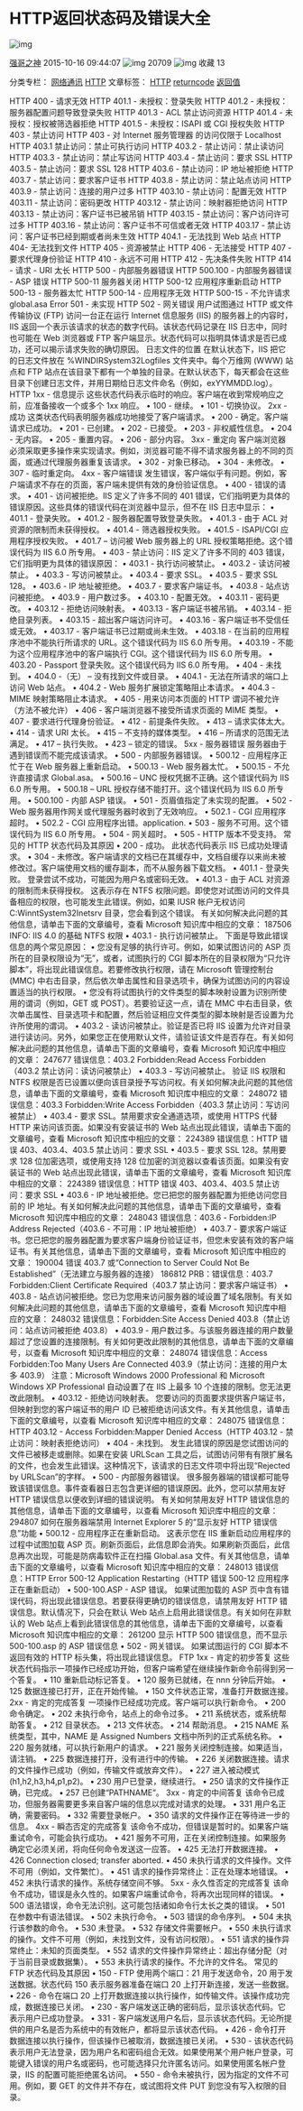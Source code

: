 # HTTP返回状态码及错误大全

![img](https://csdnimg.cn/release/blogv2/dist/pc/img/reprint.png)

[强哥之神](https://me.csdn.net/qianggezhishen) 2015-10-16 09:44:07 ![img](https://csdnimg.cn/release/blogv2/dist/pc/img/articleReadEyes.png) 20709 ![img](https://csdnimg.cn/release/blogv2/dist/pc/img/tobarCollect.png) 收藏 13

分类专栏： [网络通讯](https://blog.csdn.net/qianggezhishen/category_3268063.html) [HTTP](https://blog.csdn.net/qianggezhishen/category_5882041.html) 文章标签： [HTTP](https://www.csdn.net/gather_24/MtTaEg0sNTUyMjUtYmxvZwO0O0OO0O0O.html) [returncode](https://so.csdn.net/so/search/s.do?q=returncode&t=blog&o=vip&s=&l=&f=&viparticle=) [返回值](https://www.csdn.net/gather_21/MtTaEg0sMDQxMzAtYmxvZwO0O0OO0O0O.html)

HTTP 400 - 请求无效
HTTP 401.1 - 未授权：登录失败
HTTP 401.2 - 未授权：服务器配置问题导致登录失败
HTTP 401.3 - ACL 禁止访问资源
HTTP 401.4 - 未授权：授权被筛选器拒绝
HTTP 401.5 - 未授权：ISAPI 或 CGI 授权失败
HTTP 403 - 禁止访问
HTTP 403 - 对 Internet 服务管理器 的访问仅限于 Localhost
HTTP 403.1 禁止访问：禁止可执行访问
HTTP 403.2 - 禁止访问：禁止读访问
HTTP 403.3 - 禁止访问：禁止写访问
HTTP 403.4 - 禁止访问：要求 SSL
HTTP 403.5 - 禁止访问：要求 SSL 128
HTTP 403.6 - 禁止访问：IP 地址被拒绝
HTTP 403.7 - 禁止访问：要求客户证书
HTTP 403.8 - 禁止访问：禁止站点访问
HTTP 403.9 - 禁止访问：连接的用户过多
HTTP 403.10 - 禁止访问：配置无效
HTTP 403.11 - 禁止访问：密码更改
HTTP 403.12 - 禁止访问：映射器拒绝访问
HTTP 403.13 - 禁止访问：客户证书已被吊销
HTTP 403.15 - 禁止访问：客户访问许可过多
HTTP 403.16 - 禁止访问：客户证书不可信或者无效
HTTP 403.17 - 禁止访问：客户证书已经到期或者尚未生效 HTTP 404.1 -
无法找到 Web 站点
HTTP 404- 无法找到文件
HTTP 405 - 资源被禁止
HTTP 406 - 无法接受
HTTP 407 - 要求代理身份验证
HTTP 410 - 永远不可用
HTTP 412 - 先决条件失败
HTTP 414 - 请求 - URI 太长
HTTP 500 - 内部服务器错误
HTTP 500.100 - 内部服务器错误 - ASP 错误
HTTP 500-11 服务器关闭
HTTP 500-12 应用程序重新启动
HTTP 500-13 - 服务器太忙
HTTP 500-14 - 应用程序无效
HTTP 500-15 - 不允许请求 global.asa
Error 501 - 未实现
HTTP 502 - 网关错误
用户试图通过 HTTP 或文件传输协议 (FTP) 访问一台正在运行 Internet 信息服务 (IIS) 的服务器上的内容时，IIS 返回一个表示该请求的状态的数字代码。该状态代码记录在 IIS 日志中，同时也可能在 Web 浏览器或 FTP 客户端显示。状态代码可以指明具体请求是否已成功，还可以揭示请求失败的确切原因。
日志文件的位置
在默认状态下，IIS 把它的日志文件放在 %WINDIRSystem32Logfiles 文件夹中。每个万维网 (WWW) 站点和 FTP 站点在该目录下都有一个单独的目录。在默认状态下，每天都会在这些目录下创建日志文件，并用日期给日志文件命名（例如，exYYMMDD.log）。
HTTP
1xx - 信息提示
这些状态代码表示临时的响应。客户端在收到常规响应之前，应准备接收一个或多个 1xx 响应。 • 100 - 继续。
• 101 - 切换协议。
2xx - 成功
这类状态代码表明服务器成功地接受了客户端请求。 • 200 - 确定。客户端请求已成功。
• 201 - 已创建。
• 202 - 已接受。
• 203 - 非权威性信息。
• 204 - 无内容。
• 205 - 重置内容。
• 206 - 部分内容。
3xx - 重定向
客户端浏览器必须采取更多操作来实现请求。例如，浏览器可能不得不请求服务器上的不同的页面，或通过代理服务器重复该请求。 • 302 - 对象已移动。
• 304 - 未修改。
• 307 - 临时重定向。
4xx - 客户端错误
发生错误，客户端似乎有问题。例如，客户端请求不存在的页面，客户端未提供有效的身份验证信息。 • 400 - 错误的请求。
• 401 - 访问被拒绝。IIS 定义了许多不同的 401 错误，它们指明更为具体的错误原因。这些具体的错误代码在浏览器中显示，但不在 IIS 日志中显示： • 401.1 - 登录失败。
• 401.2 - 服务器配置导致登录失败。
• 401.3 - 由于 ACL 对资源的限制而未获得授权。
• 401.4 - 筛选器授权失败。
• 401.5 - ISAPI/CGI 应用程序授权失败。
• 401.7 – 访问被 Web 服务器上的 URL 授权策略拒绝。这个错误代码为 IIS 6.0 所专用。
• 403 - 禁止访问：IIS 定义了许多不同的 403 错误，它们指明更为具体的错误原因： • 403.1 - 执行访问被禁止。
• 403.2 - 读访问被禁止。
• 403.3 - 写访问被禁止。
• 403.4 - 要求 SSL。
• 403.5 - 要求 SSL 128。
• 403.6 - IP 地址被拒绝。
• 403.7 - 要求客户端证书。
• 403.8 - 站点访问被拒绝。
• 403.9 - 用户数过多。
• 403.10 - 配置无效。
• 403.11 - 密码更改。
• 403.12 - 拒绝访问映射表。
• 403.13 - 客户端证书被吊销。
• 403.14 - 拒绝目录列表。
• 403.15 - 超出客户端访问许可。
• 403.16 - 客户端证书不受信任或无效。
• 403.17 - 客户端证书已过期或尚未生效。
• 403.18 - 在当前的应用程序池中不能执行所请求的 URL。这个错误代码为 IIS 6.0 所专用。
• 403.19 - 不能为这个应用程序池中的客户端执行 CGI。这个错误代码为 IIS 6.0 所专用。
• 403.20 - Passport 登录失败。这个错误代码为 IIS 6.0 所专用。
• 404 - 未找到。 • 404.0 -（无） – 没有找到文件或目录。
• 404.1 - 无法在所请求的端口上访问 Web 站点。
• 404.2 - Web 服务扩展锁定策略阻止本请求。
• 404.3 - MIME 映射策略阻止本请求。
• 405 - 用来访问本页面的 HTTP 谓词不被允许（方法不被允许）
• 406 - 客户端浏览器不接受所请求页面的 MIME 类型。
• 407 - 要求进行代理身份验证。
• 412 - 前提条件失败。
• 413 – 请求实体太大。
• 414 - 请求 URI 太长。
• 415 – 不支持的媒体类型。
• 416 – 所请求的范围无法满足。
• 417 – 执行失败。
• 423 – 锁定的错误。
5xx - 服务器错误
服务器由于遇到错误而不能完成该请求。 • 500 - 内部服务器错误。 • 500.12 - 应用程序正忙于在 Web 服务器上重新启动。
• 500.13 - Web 服务器太忙。
• 500.15 - 不允许直接请求 Global.asa。
• 500.16 – UNC 授权凭据不正确。这个错误代码为 IIS 6.0 所专用。
• 500.18 – URL 授权存储不能打开。这个错误代码为 IIS 6.0 所专用。
• 500.100 - 内部 ASP 错误。
• 501 - 页眉值指定了未实现的配置。
• 502 - Web 服务器用作网关或代理服务器时收到了无效响应。 • 502.1 - CGI 应用程序超时。
• 502.2 - CGI 应用程序出错。application.
• 503 - 服务不可用。这个错误代码为 IIS 6.0 所专用。
• 504 - 网关超时。
• 505 - HTTP 版本不受支持。
常见的 HTTP 状态代码及其原因
• 200 - 成功。 此状态代码表示 IIS 已成功处理请求。
• 304 - 未修改。客户端请求的文档已在其缓存中，文档自缓存以来尚未被修改过。客户端使用文档的缓存副本，而不从服务器下载文档。
• 401.1 - 登录失败。 登录尝试不成功，可能因为用户名或密码无效。
• 401.3 - 由于 ACL 对资源的限制而未获得授权。 这表示存在 NTFS 权限问题。即使您对试图访问的文件具备相应的权限，也可能发生此错误。例如，如果 IUSR 帐户无权访问 C:WinntSystem32Inetsrv 目录，您会看到这个错误。 有关如何解决此问题的其他信息，请单击下面的文章编号，查看 Microsoft 知识库中相应的文章：
187506 INFO: IIS 4.0 的基础 NTFS 权限
• 403.1 - 执行访问被禁止。 下面是导致此错误信息的两个常见原因： • 您没有足够的执行许可。例如，如果试图访问的 ASP 页所在的目录权限设为“无”，或者，试图执行的 CGI 脚本所在的目录权限为“只允许脚本”，将出现此错误信息。若要修改执行权限，请在 Microsoft 管理控制台 (MMC) 中右击目录，然后依次单击属性和目录选项卡，确保为试图访问的内容设置适当的执行权限。
• 您没有将试图执行的文件类型的脚本映射设置为识别所使用的谓词（例如，GET 或 POST）。若要验证这一点，请在 MMC 中右击目录，依次单击属性、目录选项卡和配置，然后验证相应文件类型的脚本映射是否设置为允许所使用的谓词。
• 403.2 - 读访问被禁止。验证是否已将 IIS 设置为允许对目录进行读访问。另外，如果您正在使用默认文件，请验证该文件是否存在。有关如何解决此问题的其他信息，请单击下面的文章编号，查看 Microsoft 知识库中相应的文章：
247677 错误信息：403.2 Forbidden:Read Access Forbidden（403.2 禁止访问：读访问被禁止）
• 403.3 - 写访问被禁止。 验证 IIS 权限和 NTFS 权限是否已设置以便向该目录授予写访问权。有关如何解决此问题的其他信息，请单击下面的文章编号，查看 Microsoft 知识库中相应的文章：
248072 错误信息：403.3 Forbidden:Write Access Forbidden（403.3 禁止访问：写访问被禁止）
• 403.4 - 要求 SSL。禁用要求安全通道选项，或使用 HTTPS 代替 HTTP 来访问该页面。如果没有安装证书的 Web 站点出现此错误，请单击下面的文章编号，查看 Microsoft 知识库中相应的文章：
224389 错误信息：HTTP 错误 403、403.4、403.5 禁止访问：要求 SSL
• 403.5 - 要求 SSL 128。禁用要求 128 位加密选项，或使用支持 128 位加密的浏览器以查看该页面。如果没有安装证书的 Web 站点出现此错误，请单击下面的文章编号，查看 Microsoft 知识库中相应的文章：
224389 错误信息：HTTP 错误 403、403.4、403.5 禁止访问：要求 SSL
• 403.6 - IP 地址被拒绝。您已把您的服务器配置为拒绝访问您目前的 IP 地址。有关如何解决此问题的其他信息，请单击下面的文章编号，查看 Microsoft 知识库中相应的文章：
248043 错误信息：403.6 - Forbidden:IP Address Rejected（403.6 - 不可用：IP 地址被拒绝）
• 403.7 - 要求客户端证书。您已把您的服务器配置为要求客户端身份验证证书，但您未安装有效的客户端证书。有关其他信息，请单击下面的文章编号，查看 Microsoft 知识库中相应的文章：
190004 错误 403.7 或“Connection to Server Could Not Be Established”（无法建立与服务器的连接）
186812 PRB：错误信息：403.7 Forbidden:Client Certificate Required（403.7 禁止访问：要求客户端证书）
• 403.8 - 站点访问被拒绝。您已为您用来访问服务器的域设置了域名限制。有关如何解决此问题的其他信息，请单击下面的文章编号，查看 Microsoft 知识库中相应的文章：
248032 错误信息：Forbidden:Site Access Denied 403.8（禁止访问：站点访问被拒绝 403.8）
• 403.9 - 用户数过多。与该服务器连接的用户数量超过了您设置的连接限制。有关如何更改此限制的其他信息，请单击下面的文章编号，以查看 Microsoft 知识库中相应的文章：
248074 错误信息：Access Forbidden:Too Many Users Are Connected 403.9（禁止访问：连接的用户太多 403.9）
注意：Microsoft Windows 2000 Professional 和 Microsoft Windows XP Professional 自动设置了在 IIS 上最多 10 个连接的限制。您无法更改此限制。
• 403.12 - 拒绝访问映射表。 您要访问的页面要求提供客户端证书，但映射到您的客户端证书的用户 ID 已被拒绝访问该文件。有关其他信息，请单击下面的文章编号，以查看 Microsoft 知识库中相应的文章：
248075 错误信息：HTTP 403.12 - Access Forbidden:Mapper Denied Access（HTTP 403.12 - 禁止访问：映射表拒绝访问）
• 404 - 未找到。 发生此错误的原因是您试图访问的文件已被移走或删除。如果在安装 URLScan 工具之后，试图访问带有有限扩展名的文件，也会发生此错误。这种情况下，该请求的日志文件项中将出现“Rejected by URLScan”的字样。
• 500 - 内部服务器错误。 很多服务器端的错误都可能导致该错误信息。事件查看器日志包含更详细的错误原因。此外，您可以禁用友好 HTTP 错误信息以便收到详细的错误说明。 有关如何禁用友好 HTTP 错误信息的其他信息，请单击下面的文章编号，以查看 Microsoft 知识库中相应的文章：
294807 如何在服务器端禁用 Internet Explorer 5 的“显示友好 HTTP 错误信息”功能
• 500.12 - 应用程序正在重新启动。 这表示您在 IIS 重新启动应用程序的过程中试图加载 ASP 页。刷新页面后，此信息即会消失。如果刷新页面后，此信息再次出现，可能是防病毒软件正在扫描 Global.asa 文件。有关其他信息，请单击下面的文章编号，以查看 Microsoft 知识库中相应的文章：
248013 错误信息：HTTP Error 500-12 Application Restarting（HTTP 错误 500-12 应用程序正在重新启动）
• 500-100.ASP - ASP 错误。 如果试图加载的 ASP 页中含有错误代码，将出现此错误信息。若要获得更确切的错误信息，请禁用友好 HTTP 错误信息。默认情况下，只会在默认 Web 站点上启用此错误信息。有关如何在非默认的 Web 站点上看到此错误信息的其他信息，请单击下面的文章编号，以查看 Microsoft 知识库中相应的文章：
261200 显示 HTTP 500 错误信息，而不显示 500-100.asp 的 ASP 错误信息
• 502 - 网关错误。 如果试图运行的 CGI 脚本不返回有效的 HTTP 标头集，将出现此错误信息。
FTP
1xx - 肯定的初步答复
这些状态代码指示一项操作已经成功开始，但客户端希望在继续操作新命令前得到另一个答复。 • 110 重新启动标记答复。
• 120 服务已就绪，在 nnn 分钟后开始。
• 125 数据连接已打开，正在开始传输。
• 150 文件状态正常，准备打开数据连接。
2xx - 肯定的完成答复
一项操作已经成功完成。客户端可以执行新命令。 • 200 命令确定。
• 202 未执行命令，站点上的命令过多。
• 211 系统状态，或系统帮助答复。
• 212 目录状态。
• 213 文件状态。
• 214 帮助消息。
• 215 NAME 系统类型，其中，NAME 是 Assigned Numbers 文档中所列的正式系统名称。
• 220 服务就绪，可以执行新用户的请求。
• 221 服务关闭控制连接。如果适当，请注销。
• 225 数据连接打开，没有进行中的传输。
• 226 关闭数据连接。请求的文件操作已成功（例如，传输文件或放弃文件）。
• 227 进入被动模式 (h1,h2,h3,h4,p1,p2)。
• 230 用户已登录，继续进行。
• 250 请求的文件操作正确，已完成。
• 257 已创建“PATHNAME”。
3xx - 肯定的中间答复
该命令已成功，但服务器需要更多来自客户端的信息以完成对请求的处理。 • 331 用户名正确，需要密码。
• 332 需要登录帐户。
• 350 请求的文件操作正在等待进一步的信息。
4xx - 瞬态否定的完成答复
该命令不成功，但错误是暂时的。如果客户端重试命令，可能会执行成功。 • 421 服务不可用，正在关闭控制连接。如果服务确定它必须关闭，将向任何命令发送这一应答。
• 425 无法打开数据连接。
• 426 Connection closed; transfer aborted.
• 450 未执行请求的文件操作。文件不可用（例如，文件繁忙）。
• 451 请求的操作异常终止：正在处理本地错误。
• 452 未执行请求的操作。系统存储空间不够。
5xx - 永久性否定的完成答复
该命令不成功，错误是永久性的。如果客户端重试命令，将再次出现同样的错误。 • 500 语法错误，命令无法识别。这可能包括诸如命令行太长之类的错误。
• 501 在参数中有语法错误。
• 502 未执行命令。
• 503 错误的命令序列。
• 504 未执行该参数的命令。
• 530 未登录。
• 532 存储文件需要帐户。
• 550 未执行请求的操作。文件不可用（例如，未找到文件，没有访问权限）。
• 551 请求的操作异常终止：未知的页面类型。
• 552 请求的文件操作异常终止：超出存储分配（对于当前目录或数据集）。
• 553 未执行请求的操作。不允许的文件名。
常见的 FTP 状态代码及其原因
• 150 - FTP 使用两个端口：21 用于发送命令，20 用于发送数据。状态代码 150 表示服务器准备在端口 20 上打开新连接，发送一些数据。
• 226 - 命令在端口 20 上打开数据连接以执行操作，如传输文件。该操作成功完成，数据连接已关闭。
• 230 - 客户端发送正确的密码后，显示该状态代码。它表示用户已成功登录。
• 331 - 客户端发送用户名后，显示该状态代码。无论所提供的用户名是否为系统中的有效帐户，都将显示该状态代码。
• 426 - 命令打开数据连接以执行操作，但该操作已被取消，数据连接已关闭。
• 530 - 该状态代码表示用户无法登录，因为用户名和密码组合无效。如果使用某个用户帐户登录，可能键入错误的用户名或密码，也可能选择只允许匿名访问。如果使用匿名帐户登录，IIS 的配置可能拒绝匿名访问。
• 550 - 命令未被执行，因为指定的文件不可用。例如，要 GET 的文件并不存在，或试图将文件 PUT 到您没有写入权限的目录。